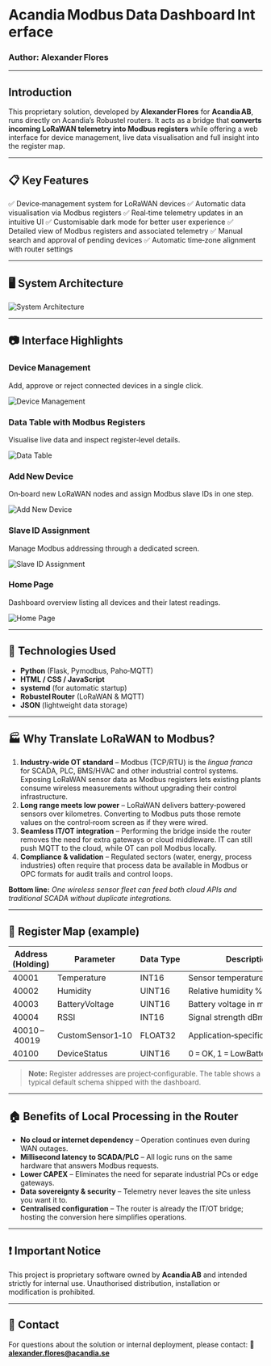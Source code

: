 # **Acandia Modbus Data Dashboard Interface**

### **Author**: Alexander Flores

---

## **Introduction**

This proprietary solution, developed by **Alexander Flores** for **Acandia AB**, runs directly on Acandia’s Robustel routers. It acts as a bridge that **converts incoming LoRaWAN telemetry into Modbus registers** while offering a web interface for device management, live data visualisation and full insight into the register map.

---

## 📋 **Key Features**

✅ Device‑management system for LoRaWAN devices
✅ Automatic data visualisation via Modbus registers
✅ Real‑time telemetry updates in an intuitive UI
✅ Customisable dark mode for better user experience
✅ Detailed view of Modbus registers and associated telemetry
✅ Manual search and approval of pending devices
✅ Automatic time‑zone alignment with router settings

---

## 🖥️ **System Architecture**

![System Architecture](diagram.png)

---

## 📷 **Interface Highlights**

### Device Management

Add, approve or reject connected devices in a single click.

![Device Management](DeviceManagement.png)

### Data Table with Modbus Registers

Visualise live data and inspect register‑level details.

![Data Table](DataTable.png)

### Add New Device

On‑board new LoRaWAN nodes and assign Modbus slave IDs in one step.

![Add New Device](addNewDevice.png)

### Slave ID Assignment

Manage Modbus addressing through a dedicated screen.

![Slave ID Assignment](SlaveID-Assignment.png)

### Home Page

Dashboard overview listing all devices and their latest readings.

![Home Page](Homepage.png)

---

## 🔧 **Technologies Used**

* **Python** (Flask, Pymodbus, Paho‑MQTT)
* **HTML / CSS / JavaScript**
* **systemd** (for automatic startup)
* **Robustel Router** (LoRaWAN & MQTT)
* **JSON** (lightweight data storage)

---

## 🏭 **Why Translate LoRaWAN to Modbus?**

1. **Industry‑wide OT standard** – Modbus (TCP/RTU) is the *lingua franca* for SCADA, PLC, BMS/HVAC and other industrial control systems. Exposing LoRaWAN sensor data as Modbus registers lets existing plants consume wireless measurements without upgrading their control infrastructure.
2. **Long range meets low power** – LoRaWAN delivers battery‑powered sensors over kilometres. Converting to Modbus puts those remote values on the control‑room screen as if they were wired.
3. **Seamless IT/OT integration** – Performing the bridge inside the router removes the need for extra gateways or cloud middleware. IT can still push MQTT to the cloud, while OT can poll Modbus locally.
4. **Compliance & validation** – Regulated sectors (water, energy, process industries) often require that process data be available in Modbus or OPC formats for audit trails and control loops.

**Bottom line:** *One wireless sensor fleet can feed both cloud APIs and traditional SCADA without duplicate integrations.*

---

## 📑 **Register Map (example)**

| Address (Holding) | Parameter        | Data Type | Description                       |
| ----------------- | ---------------- | --------- | --------------------------------- |
| 40001             | Temperature      | INT16     | Sensor temperature in °C × 10     |
| 40002             | Humidity         | UINT16    | Relative humidity % × 10          |
| 40003             | BatteryVoltage   | UINT16    | Battery voltage in mV             |
| 40004             | RSSI             | INT16     | Signal strength dBm               |
| 40010 – 40019     | CustomSensor1‑10 | FLOAT32   | Application‑specific values       |
| 40100             | DeviceStatus     | UINT16    | 0 = OK, 1 = LowBattery, 2 = Fault |

> **Note:** Register addresses are project‑configurable. The table shows a typical default schema shipped with the dashboard.

---

## 🏠 **Benefits of Local Processing in the Router**

* **No cloud or internet dependency** – Operation continues even during WAN outages.
* **Millisecond latency to SCADA/PLC** – All logic runs on the same hardware that answers Modbus requests.
* **Lower CAPEX** – Eliminates the need for separate industrial PCs or edge gateways.
* **Data sovereignty & security** – Telemetry never leaves the site unless you want it to.
* **Centralised configuration** – The router is already the IT/OT bridge; hosting the conversion here simplifies operations.

---

## ❗ **Important Notice**

This project is proprietary software owned by **Acandia AB** and intended strictly for internal use. Unauthorised distribution, installation or modification is prohibited.

---

## 📩 **Contact**

For questions about the solution or internal deployment, please contact:
📧 **[alexander.flores@acandia.se](mailto:alexander.flores@acandia.se)**
